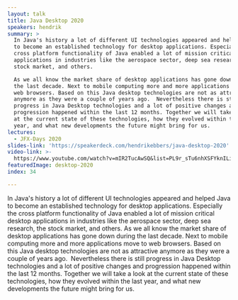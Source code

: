 ```yaml
---
layout: talk
title: Java Desktop 2020
speakers: hendrik
summary: >
  In Java's history a lot of different UI technologies appeared and helped Java
  to become an established technology for desktop applications. Especially the
  cross platform functionality of Java enabled a lot of mission critical desktop
  applications in industries like the aerospace sector, deep sea research, the
  stock market, and others.

  As we all know the market share of desktop applications has gone down during
  the last decade. Next to mobile computing more and more applications move to
  web browsers. Based on this Java desktop technologies are not as attractive
  anymore as they were a couple of years ago. ​ Nevertheless there is still
  progress in Java Desktop technologies and a lot of positive changes and
  progression happened within the last 12 months. Together we will take a look
  at the current state of these technologies, how they evolved within the last
  year, and what new developments the future might bring for us.
lectures:
  - JFX-Days 2020
slides-link: 'https://speakerdeck.com/hendrikebbers/java-desktop-2020'
video-link: >-
  https://www.youtube.com/watch?v=mIR2TucAwSQ&list=PL9r_sTu6nhXSFYknILieFl2YbFBrJIWRW&index=3
featuredImage: desktop-2020
index: 34

---
```


In Java's history a lot of different UI technologies appeared and helped Java to become an established technology for desktop applications. Especially the cross platform functionality of Java enabled a lot of mission critical desktop applications in industries like the aerospace sector, deep sea research, the stock market, and others.
As we all know the market share of desktop applications has gone down during the last decade. Next to mobile computing more and more applications move to web browsers. Based on this Java desktop technologies are not as attractive anymore as they were a couple of years ago. ​ Nevertheless there is still progress in Java Desktop technologies and a lot of positive changes and progression happened within the last 12 months. Together we will take a look at the current state of these technologies, how they evolved within the last year, and what new developments the future might bring for us.
